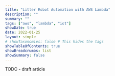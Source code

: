 ```yaml
---
title: "Litter Robot Automation with AWS Lambda"
description: ""
summary: ""
tags: ["aws", "lambda", "iot"]
showDate: true
date: 2022-01-25
layout: simple
# showTaxonomies: false # This hides the tags
showTableOfContents: true
showBreadcrumbs: list
showSummary: false
---
```


TODO - draft article

